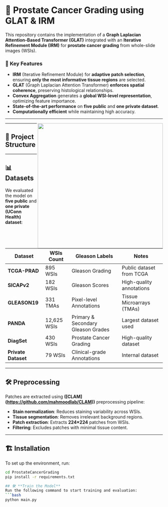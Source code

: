 # 🏥 Prostate Cancer Grading using GLAT & IRM
This repository contains the implementation of a **Graph Laplacian Attention-Based Transformer (GLAT)** integrated with an **Iterative Refinement Module (IRM)** for **prostate cancer grading** from whole-slide images (WSIs). 

### 🚀 **Key Features**
- **IRM** (Iterative Refinement Module) for **adaptive patch selection**, ensuring **only the most informative tissue regions** are selected.
- **GLAT** (Graph Laplacian Attention Transformer) **enforces spatial coherence**, preserving histological relationships.
- **Convex Aggregation** generates a **global WSI-level representation**, optimizing feature importance.
- **State-of-the-art performance** on **five public** and **one private dataset**.
- **Computationally efficient** while maintaining high accuracy.

---

<img src="./model-glat.jpg" width="400px" align="right" />

---

## 📂 **Project Structure**

---

## 📊 **Datasets**
We evaluated the model on **five public** and **one private (UConn Health) dataset**:

| Dataset       | WSIs Count | Gleason Labels | Notes |
|--------------|------------|---------------|---------------------|
| **TCGA-PRAD** | 895 WSIs | Gleason Grading | Public dataset from TCGA |
| **SICAPv2** | 182 WSIs | Gleason Scores | High-quality annotations |
| **GLEASON19** | 331 TMAs | Pixel-level Annotations | Tissue Microarrays (TMAs) |
| **PANDA** | 12,625 WSIs | Primary & Secondary Gleason Grades | Largest dataset used |
| **DiagSet** | 430 WSIs | Prostate Cancer Grading | High-quality dataset |
| **Private Dataset** | 79 WSIs | Clinical-grade Annotations | Internal dataset |

---

## 🛠 **Preprocessing**
Patches are extracted using **([CLAM] (https://github.com/mahmoodlab/CLAM))** preprocessing pipeline:
- **Stain normalization**: Reduces staining variability across WSIs.
- **Tissue segmentation**: Removes irrelevant background regions.
- **Patch extraction**: Extracts **224×224** patches from WSIs.
- **Filtering**: Excludes patches with minimal tissue content.

---

## 🏗 **Installation**
To set up the environment, run:
```bash
cd ProstateCancerGrading
pip install -r requirements.txt

## 🛠 **Train the Model**
Run the following command to start training and evaluation:
```bash
python main.py


